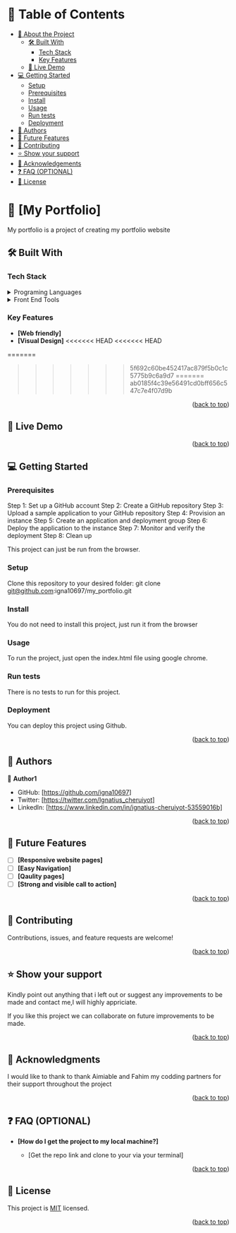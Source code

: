
<!-- TABLE OF CONTENTS -->

# 📗 Table of Contents

- [📖 About the Project](#about-project)
  - [🛠 Built With](#built-with)
    - [Tech Stack](#tech-stack)
    - [Key Features](#key-features)
  - [🚀 Live Demo](#live-demo)
- [💻 Getting Started](#getting-started)
  - [Setup](#setup)
  - [Prerequisites](#prerequisites)
  - [Install](#install)
  - [Usage](#usage)
  - [Run tests](#run-tests)
  - [Deployment](#triangular_flag_on_post-deployment)
- [👥 Authors](#authors)
- [🔭 Future Features](#future-features)
- [🤝 Contributing](#contributing)
- [⭐️ Show your support](#support)
- [🙏 Acknowledgements](#acknowledgements)
- [❓ FAQ (OPTIONAL)](#faq)
- [📝 License](#license)

# 📖 [My Portfolio] <a name="about-project"></a>
My portfolio is a project of creating my portfolio website

## 🛠 Built With <a name="built-with"></a>

### Tech Stack <a name="tech-stack"></a>

<details>
  <summary>Programing Languages</summary>
  <ul>
    <li>HTML</li>
    <li>CSS</li>
  </ul> 
</details>
<details>
  <summary>Front End Tools</summary>
  <ul>
    <li>Git</li>
    <li>Visual Studio Code</li>
  </ul>
</details>

### Key Features <a name="key-features"></a>

- **[Web friendly]**
- **[Visual Design]**
<<<<<<< HEAD
<<<<<<< HEAD


=======
>>>>>>> 5f692c60be452417ac879f5b0c1c5775b9c6a9d7
=======
>>>>>>> ab0185f4c39e56491cd0bff656c547c7e4f07d9b
<p align="right">(<a href="#readme-top">back to top</a>)</p>

## 🚀 Live Demo <a name="live-demo"></a>

<p align="right">(<a href="#readme-top">back to top</a>)</p>

## 💻 Getting Started <a name="getting-started"></a>
### Prerequisites
Step 1: Set up a GitHub account
Step 2: Create a GitHub repository
Step 3: Upload a sample application to your GitHub repository
Step 4: Provision an instance
Step 5: Create an application and deployment group
Step 6: Deploy the application to the instance
Step 7: Monitor and verify the deployment
Step 8: Clean up

This project can just be run from the browser.
### Setup

Clone this repository to your desired folder:
git clone git@github.com:igna10697/my_portfolio.git

### Install
You do not need to install this project, just run it from the browser

### Usage

To run the project, just open the index.html file using google chrome.

### Run tests

There is no tests to run for this project.


### Deployment

You can deploy this project using Github.

<p align="right">(<a href="#readme-top">back to top</a>)</p>

## 👥 Authors <a name="authors"></a>


👤 **Author1**

- GitHub: [https://github.com/igna10697]
- Twitter: [https://twitter.com/Ignatius_cheruiyot]
- LinkedIn: [https://www.linkedin.com/in/ignatius-cheruiyot-53559016b]


<p align="right">(<a href="#readme-top">back to top</a>)</p>

## 🔭 Future Features <a name="future-features"></a>

- [ ] **[Responsive website pages]**
- [ ] **[Easy Navigation]**
- [ ] **[Qaulity pages]**
- [ ] **[Strong and visible call to action]**

<p align="right">(<a href="#readme-top">back to top</a>)</p>

## 🤝 Contributing <a name="contributing"></a>

Contributions, issues, and feature requests are welcome!

<p align="right">(<a href="#readme-top">back to top</a>)</p>

## ⭐️ Show your support <a name="support"></a>
Kindly point out anything that i left out or suggest any improvements to be made and contact me,I will highly appriciate.

If you like this project we can collaborate on future improvements to be made.

<p align="right">(<a href="#readme-top">back to top</a>)</p>

## 🙏 Acknowledgments <a name="acknowledgements"></a>

I would like to thank to thank Aimiable and Fahim my codding partners for their support throughout the project

<p align="right">(<a href="#readme-top">back to top</a>)</p>

<!-- FAQ (optional) -->

## ❓ FAQ (OPTIONAL) <a name="faq"></a>

- **[How do I get the project to my local machine?]**

  - [Get the repo link and clone to your via your terminal]

<p align="right">(<a href="#readme-top">back to top</a>)</p>

## 📝 License <a name="license"></a>

This project is [MIT](./LICENSE) licensed.

<p align="right">(<a href="#readme-top">back to top</a>)</p>

